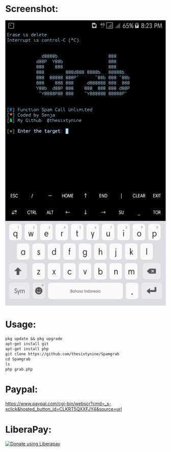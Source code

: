 # Screenshot:
![](./images/Screenshot.png)
# Usage:
```
pkg update && pkg upgrade
apt-get install git
apt-get install php
git clone https://github.com/thesixtynine/Spamgrab
cd Spamgrab
ls
php grab.php
```
# Paypal:
https://www.paypal.com/cgi-bin/webscr?cmd=_s-xclick&hosted_button_id=CLKRT5QXXFJY4&source=url
# LiberaPay:
<noscript><a href="https://liberapay.com/thesixtynine/donate"><img alt="Donate using Liberapay" src="https://liberapay.com/assets/widgets/donate.svg"></a></noscript>
